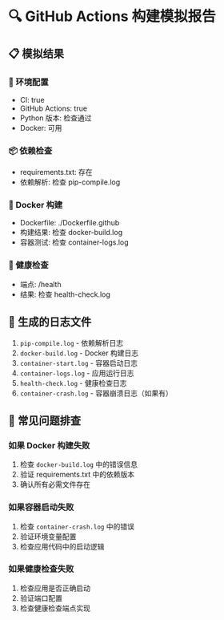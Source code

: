 # 🔍 GitHub Actions 构建模拟报告

## 📋 模拟结果

### 🔧 环境配置
- CI: true
- GitHub Actions: true
- Python 版本: 检查通过
- Docker: 可用

### 📦 依赖检查
- requirements.txt: 存在
- 依赖解析: 检查 pip-compile.log

### 🐳 Docker 构建
- Dockerfile: ./Dockerfile.github
- 构建结果: 检查 docker-build.log
- 容器测试: 检查 container-logs.log

### 🏥 健康检查
- 端点: /health
- 结果: 检查 health-check.log

## 📁 生成的日志文件

1. `pip-compile.log` - 依赖解析日志
2. `docker-build.log` - Docker 构建日志
3. `container-start.log` - 容器启动日志
4. `container-logs.log` - 应用运行日志
5. `health-check.log` - 健康检查日志
6. `container-crash.log` - 容器崩溃日志（如果有）

## 🔧 常见问题排查

### 如果 Docker 构建失败
1. 检查 `docker-build.log` 中的错误信息
2. 验证 requirements.txt 中的依赖版本
3. 确认所有必需文件存在

### 如果容器启动失败
1. 检查 `container-crash.log` 中的错误
2. 验证环境变量配置
3. 检查应用代码中的启动逻辑

### 如果健康检查失败
1. 检查应用是否正确启动
2. 验证端口配置
3. 检查健康检查端点实现

